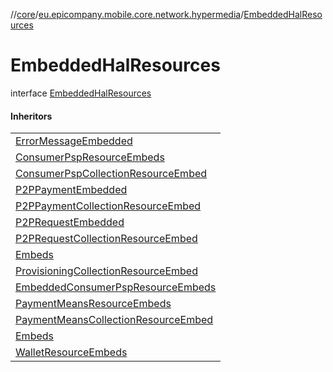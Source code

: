//[core](../../../index.md)/[eu.epicompany.mobile.core.network.hypermedia](../index.md)/[EmbeddedHalResources](index.md)

# EmbeddedHalResources

interface [EmbeddedHalResources](index.md)

#### Inheritors

| |
|---|
| [ErrorMessageEmbedded](../../eu.epicompany.mobile.core.network.internal.retrofit.interceptors/-error-message-embedded/index.md) |
| [ConsumerPspResourceEmbeds](../../eu.epicompany.mobile.core.network.model.consumerpsp/-consumer-psp-resource-embeds/index.md) |
| [ConsumerPspCollectionResourceEmbed](../../eu.epicompany.mobile.core.network.model.consumerpsp/-consumer-psp-collection-resource-embed/index.md) |
| [P2PPaymentEmbedded](../../eu.epicompany.mobile.core.network.model.p2ppayment/-p2-p-payment-embedded/index.md) |
| [P2PPaymentCollectionResourceEmbed](../../eu.epicompany.mobile.core.network.model.p2ppayment/-p2-p-payment-collection-resource-embed/index.md) |
| [P2PRequestEmbedded](../../eu.epicompany.mobile.core.network.model.p2ppayment/-p2-p-request-embedded/index.md) |
| [P2PRequestCollectionResourceEmbed](../../eu.epicompany.mobile.core.network.model.p2ppayment/-p2-p-request-collection-resource-embed/index.md) |
| [Embeds](../../eu.epicompany.mobile.core.network.model.provisioning/-provisioning-resource/-embeds/index.md) |
| [ProvisioningCollectionResourceEmbed](../../eu.epicompany.mobile.core.network.model.provisioning/-provisioning-collection-resource-embed/index.md) |
| [EmbeddedConsumerPspResourceEmbeds](../../eu.epicompany.mobile.core.network.model.wallet/-embedded-consumer-psp-resource-embeds/index.md) |
| [PaymentMeansResourceEmbeds](../../eu.epicompany.mobile.core.network.model.wallet/-payment-means-resource-embeds/index.md) |
| [PaymentMeansCollectionResourceEmbed](../../eu.epicompany.mobile.core.network.model.wallet/-payment-means-collection-resource-embed/index.md) |
| [Embeds](../../eu.epicompany.mobile.core.network.model.wallet/-payment-means-collection-resource/-embeds/index.md) |
| [WalletResourceEmbeds](../../eu.epicompany.mobile.core.network.model.wallet/-wallet-resource-embeds/index.md) |
